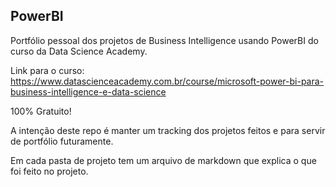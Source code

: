 ## PowerBI

Portfólio pessoal dos projetos de Business Intelligence usando PowerBI do curso da Data Science Academy.

Link para o curso: https://www.datascienceacademy.com.br/course/microsoft-power-bi-para-business-intelligence-e-data-science

100% Gratuito!

A intenção deste repo é manter um tracking dos projetos feitos e para servir de portfólio futuramente.

Em cada pasta de projeto tem um arquivo de markdown que explica o que foi feito no projeto.

